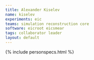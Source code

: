 ```yaml
---
title: Alexander Kiselev
name: kiselev
experiments: eic
teams: simulation reconstruction core
software: eicroot eicsmear
tags: collaborator leader
layout: default
---
```


{% include personspecs.html %}
